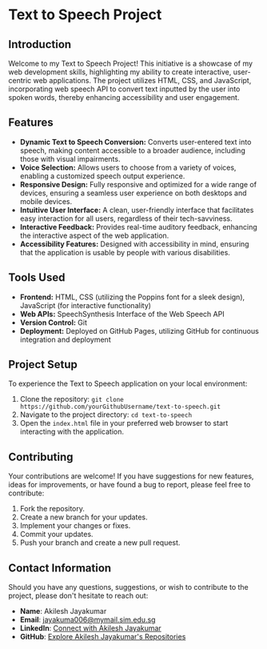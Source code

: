 # Text to Speech Project

## Introduction

Welcome to my Text to Speech Project! This initiative is a showcase of my web development skills, highlighting my ability to create interactive, user-centric web applications. The project utilizes HTML, CSS, and JavaScript, incorporating web speech API to convert text inputted by the user into spoken words, thereby enhancing accessibility and user engagement.

## Features

- **Dynamic Text to Speech Conversion:** Converts user-entered text into speech, making content accessible to a broader audience, including those with visual impairments.
- **Voice Selection:** Allows users to choose from a variety of voices, enabling a customized speech output experience.
- **Responsive Design:** Fully responsive and optimized for a wide range of devices, ensuring a seamless user experience on both desktops and mobile devices.
- **Intuitive User Interface:** A clean, user-friendly interface that facilitates easy interaction for all users, regardless of their tech-savviness.
- **Interactive Feedback:** Provides real-time auditory feedback, enhancing the interactive aspect of the web application.
- **Accessibility Features:** Designed with accessibility in mind, ensuring that the application is usable by people with various disabilities.

## Tools Used

- **Frontend:** HTML, CSS (utilizing the Poppins font for a sleek design), JavaScript (for interactive functionality)
- **Web APIs:** SpeechSynthesis Interface of the Web Speech API
- **Version Control:** Git
- **Deployment:** Deployed on GitHub Pages, utilizing GitHub for continuous integration and deployment

## Project Setup

To experience the Text to Speech application on your local environment:

1. Clone the repository: `git clone https://github.com/yourGithubUsername/text-to-speech.git`
2. Navigate to the project directory: `cd text-to-speech`
3. Open the `index.html` file in your preferred web browser to start interacting with the application.

## Contributing

Your contributions are welcome! If you have suggestions for new features, ideas for improvements, or have found a bug to report, please feel free to contribute:

1. Fork the repository.
2. Create a new branch for your updates.
3. Implement your changes or fixes.
4. Commit your updates.
5. Push your branch and create a new pull request.

## Contact Information

Should you have any questions, suggestions, or wish to contribute to the project, please don't hesitate to reach out:

- **Name**: Akilesh Jayakumar
- **Email**: jayakuma006@mymail.sim.edu.sg
- **LinkedIn**: [Connect with Akilesh Jayakumar](https://www.linkedin.com/in/akileshjayakumar/)
- **GitHub**: [Explore Akilesh Jayakumar's Repositories](https://github.com/akileshjayakumar)
